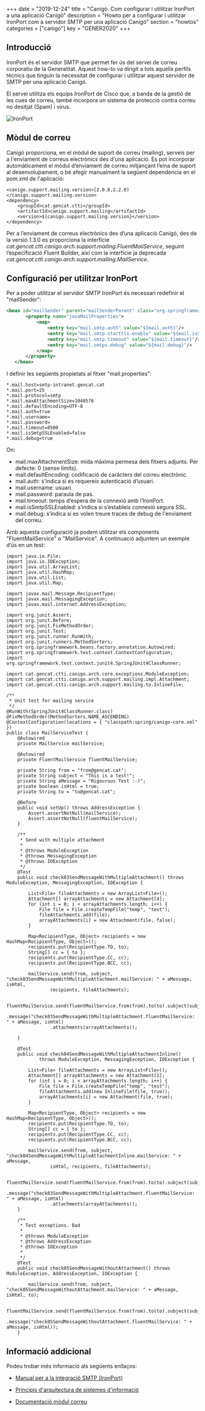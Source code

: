 +++
date        = "2019-12-24"
title       = "Canigó. Com configurar i utilitzar IronPort a una aplicació Canigó"
description = "Howto per a configurar i utilitzar IronPort com a servidor SMTP per una aplicació Canigó"
section     = "howtos"
categories  = ["canigo"]
key         = "GENER2020"
+++

## Introducció

IronPort és el servidor SMTP que permet fer ús del servei de correu corporatiu de la Generalitat. Aquest how-to va dirigit a tots aquells perfils tècnics que tinguin la necessitat de configurar i utilitzar aquest servidor de SMTP per una aplicació Canigó.

El servei utilitza els equips IronPort de Cisco que, a banda de la gestió de les cues de correu, també incorpora un sistema de protecció contra correu no desitjat (Spam) i virus.

![IronPort](/images/howtos/Howto-utilitzacio_IronPort_Canigo.png)

## Mòdul de correu

Canigó proporciona, en el mòdul de suport de correu (mailing), serveis per a l'enviament de correus electrònics des d'una aplicació. Es pot incorporar automàticament el mòdul d’enviament de correu mitjançant l’eina de suport al desenvolupament, o bé afegir manualment la següent dependència en el pom.xml de l'aplicació:

```
<canigo.support.mailing.version>[2.0.0,2.2.0)</canigo.support.mailing.version>
<dependency>
    <groupId>cat.gencat.ctti</groupId>
    <artifactId>canigo.support.mailing</artifactId>
    <version>${canigo.support.mailing.version}</version>
</dependency>
```

Per a l’enviament de correus electrònics des d’una aplicació Canigó, des de la versió 1.3.0 es proporciona la interfície *cat.gencat.ctti.canigo.arch.support.mailing.FluentMailService*, seguint l’especificació Fluent Builder, així com la interfície ja deprecada *cat.gencat.ctti.canigo.arch.support.mailing.MailService*.

## Configuració per utilitzar IronPort
Per a poder utilitzar el servidor SMTP IronPort és necessari redefinir el "mailSender":

 ```xml
 <bean id="mailSender" parent="mailSenderParent" class="org.springframework.mail.javamail.JavaMailSenderImpl">
		<property name="javaMailProperties">
			<map>
				<entry key="mail.smtp.auth" value="${mail.auth}"/>
				<entry key="mail.smtp.starttls.enable" value="${mail.isSmtpSSLEnabled}"/>
				<entry key="mail.smtp.timeout" value="${mail.timeout}"/>
				<entry key="mail.smtps.debug" value="${mail.debug}"/>
			</map>
		</property>
	</bean>
  ```

I definir les següents propietats al fitxer "mail.properties":
   ```
*.mail.host=smtp-intranet.gencat.cat
*.mail.port=25
*.mail.protocol=smtp
*.mail.maxAttachmentSize=1048576
*.mail.defaultEncoding=UTF-8
*.mail.auth=true
*.mail.username=
*.mail.password=
*.mail.timeout=8500
*.mail.isSmtpSSLEnabled=false
*.mail.debug=true
   ```
 On:

 - mail.maxAttachmentSize: mida màxima permesa dels fitxers adjunts. Per defecte: 0 (sense límits).
 - mail.defaultEncoding: codificació de caràcters del correu electrònic.
 - mail.auth: s’indica si es requereix autenticació d’usuari.
 - mail.username: usuari.
 - mail.password: paraula de pas.
 - mail.timeout: temps d’espera de la connexió amb l’IronPort.
 - mail.isSmtpSSLEnabled: s’indica si s’estableix connexió segura SSL.
 - mail.debug: s’indica si es volen treure traces de debug de l'enviament del correu.

Amb aquesta configuració ja podem utilitzar els components "FluentMailService" o "MailService". A continuació adjuntem un exemple d’ús en un test:

```
import java.io.File;
import java.io.IOException;
import java.util.ArrayList;
import java.util.HashMap;
import java.util.List;
import java.util.Map;

import javax.mail.Message.RecipientType;
import javax.mail.MessagingException;
import javax.mail.internet.AddressException;

import org.junit.Assert;
import org.junit.Before;
import org.junit.FixMethodOrder;
import org.junit.Test;
import org.junit.runner.RunWith;
import org.junit.runners.MethodSorters;
import org.springframework.beans.factory.annotation.Autowired;
import org.springframework.test.context.ContextConfiguration;
import org.springframework.test.context.junit4.SpringJUnit4ClassRunner;

import cat.gencat.ctti.canigo.arch.core.exceptions.ModuleException;
import cat.gencat.ctti.canigo.arch.support.mailing.impl.Attachment;
import cat.gencat.ctti.canigo.arch.support.mailing.to.InlineFile;

/**
 * Unit test for mailing service
 */
@RunWith(SpringJUnit4ClassRunner.class)
@FixMethodOrder(MethodSorters.NAME_ASCENDING)
@ContextConfiguration(locations = { "classpath:spring/canigo-core.xml" })
public class MailServiceTest {
	@Autowired
	private MailService mailService;

	@Autowired
	private FluentMailService fluentMailService;

	private String from = "from@gencat.cat";
	private String subject = "This is a test!";
	private String aMessage = "Rigourous Test :-)";
	private boolean isHtml = true;
	private String to = "to@gencat.cat";

	@Before
	public void setUp() throws AddressException {
		Assert.assertNotNull(mailService);
		Assert.assertNotNull(fluentMailService);
	}

	/**
	 * Send with multiple attachment
	 *
	 * @throws ModuleException
	 * @throws MessagingException
	 * @throws IOException
	 */
	@Test
	public void check03SendMessageWithMultipleAttachment() throws ModuleException, MessagingException, IOException {

		List<File> fileAttachments = new ArrayList<File>();
		Attachment[] arrayAttachments = new Attachment[4];
		for (int i = 0; i < arrayAttachments.length; i++) {
			File file = File.createTempFile("temp", "test");
			fileAttachments.add(file);
			arrayAttachments[i] = new Attachment(file, false);
		}

		Map<RecipientType, Object> recipients = new HashMap<RecipientType, Object>();
		recipients.put(RecipientType.TO, to);
		String[] cc = { to };
		recipients.put(RecipientType.CC, cc);
		recipients.put(RecipientType.BCC, cc);

		mailService.send(from, subject, "check03SendMessageWithMultipleAttachment.mailService: " + aMessage, isHtml,
				recipients, fileAttachments);

		fluentMailService.send(fluentMailService.from(from).to(to).subject(subject)
				.message("check03SendMessageWithMultipleAttachment.fluentMailService: " + aMessage, isHtml)
				.attachments(arrayAttachments));

	}

	@Test
	public void check04SendMessageWithMultipleAttachmentInline()
			throws ModuleException, MessagingException, IOException {

		List<File> fileAttachments = new ArrayList<File>();
		Attachment[] arrayAttachments = new Attachment[1];
		for (int i = 0; i < arrayAttachments.length; i++) {
			File file = File.createTempFile("temp", "test");
			fileAttachments.add(new InlineFile(file, true));
			arrayAttachments[i] = new Attachment(file, true);
		}

		Map<RecipientType, Object> recipients = new HashMap<RecipientType, Object>();
		recipients.put(RecipientType.TO, to);
		String[] cc = { to };
		recipients.put(RecipientType.CC, cc);
		recipients.put(RecipientType.BCC, cc);

		mailService.send(from, subject, "check04SendMessageWithMultipleAttachmentInline.mailService: " + aMessage,
				isHtml, recipients, fileAttachments);

		fluentMailService.send(fluentMailService.from(from).to(to).subject(subject)
				.message("check03SendMessageWithMultipleAttachment.fluentMailService: " + aMessage, isHtml)
				.attachments(arrayAttachments));
	}

	/**
	 * Test exceptions. Bad
	 *
	 * @throws ModuleException
	 * @throws AddressException
	 * @throws IOException
	 *
	 */
	@Test
	public void check05SendMessageWithoutAttachment() throws ModuleException, AddressException, IOException {

		mailService.send(from, subject, "check05SendMessageWithoutAttachment.mailService: " + aMessage, isHtml, to);

		fluentMailService.send(fluentMailService.from(from).to(to).subject(subject)
				.message("check05SendMessageWithoutAttachment.fluentMailService: " + aMessage, isHtml));
	}
```

## Informació addicional

Podeu trobar més informació als següents enllaços:

- [Manual per a la integració SMTP (IronPort)](https://portic.ctti.gencat.cat/solucions/soltecnologiques/_layouts/15/WopiFrame2.aspx?sourcedoc=/solucions/soltecnologiques/Documents/Lloc%20de%20Treball/10-02/CTTI_9.61_Integraci%c3%b3_SMTP_IronPort.pdf)

- [Principis d'arquitectura de sistemes d'informació](/arqctti/principis_arq/)

- [Documentació mòdul correu](/canigo-documentacio-versions-3x-suport/modul-correu/)